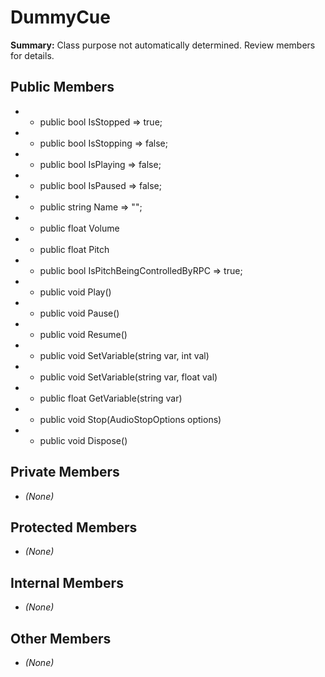 # DummyCue

**Summary:** Class purpose not automatically determined. Review members for details.

## Public Members
- - public bool IsStopped => true;
- - public bool IsStopping => false;
- - public bool IsPlaying => false;
- - public bool IsPaused => false;
- - public string Name => "";
- - public float Volume
- - public float Pitch
- - public bool IsPitchBeingControlledByRPC => true;
- - public void Play()
- - public void Pause()
- - public void Resume()
- - public void SetVariable(string var, int val)
- - public void SetVariable(string var, float val)
- - public float GetVariable(string var)
- - public void Stop(AudioStopOptions options)
- - public void Dispose()

## Private Members
- *(None)*

## Protected Members
- *(None)*

## Internal Members
- *(None)*

## Other Members
- *(None)*
